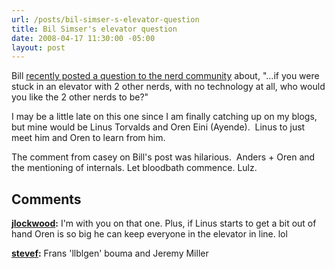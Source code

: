 ```yaml
---
url: /posts/bil-simser-s-elevator-question
title: Bil Simser's elevator question
date: 2008-04-17 11:30:00 -05:00
layout: post
---
```


Bill [recently posted a question to the nerd community](http://weblogs.asp.net/bsimser/archive/2008/04/16/3-geeks-in-an-elevator.aspx) about, "...if you were stuck in an elevator with 2 other nerds, with no technology at all, who would you like the 2 other nerds to be?"

I may be a little late on this one since I am finally catching up on my blogs, but mine would be Linus Torvalds and Oren Eini (Ayende).  Linus to just meet him and Oren to learn from him.

The comment from casey on Bill's post was hilarious.  Anders + Oren and the mentioning of internals. Let bloodbath commence. Lulz.

## Comments

**[jlockwood](#227 "2008-04-18 16:30:10"):** I'm with you on that one. Plus, if Linus starts to get a bit out of hand Oren is so big he can keep everyone in the elevator in line. lol

**[stevef](#228 "2008-04-18 21:09:08"):** Frans 'llblgen' bouma and Jeremy Miller
